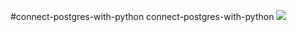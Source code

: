#connect-postgres-with-python
connect-postgres-with-python
<img src="https://user-images.githubusercontent.com/47184169/176888648-d41e882c-e45f-45a4-a1a8-e102db072a93.png">
